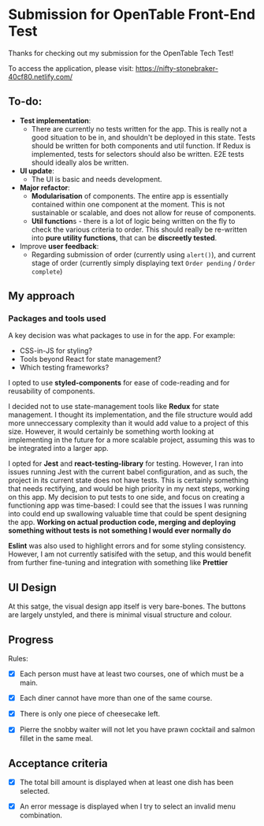 Submission for OpenTable Front-End Test
========================

Thanks for checking out my submission for the OpenTable Tech Test!

To access the application, please visit: https://nifty-stonebraker-40cf80.netlify.com/

## To-do:

- **Test implementation**:
    - There are currently no tests written for the app. This is really not a good situation to be in, and shouldn't be deployed in this state. Tests should be written for both components and util function. If Redux is implemented, tests for selectors should also be written. E2E tests should ideally alos be written.
- **UI update**:
    - The UI is basic and needs development.
- **Major refactor**:
    - **Modularisation** of components. The entire app is essentially contained within one component at the moment. This is not sustainable or scalable, and does not allow for reuse of components.
    - **Util function**s - there is a lot of logic being written on the fly to check the various criteria to order. This should really be re-written into **pure utility functions**, that can be **discreetly tested**.
- Improve **user feedback**: 
    - Regarding submission of order (currently using `alert()`), and current stage of order (currently simply displaying text `Order pending` / `Order complete`)

## My approach

### Packages and tools used
 A key decision was what packages to use in for the app. For example: 
 - CSS-in-JS for styling?
 - Tools beyond React for state management?
 - Which testing frameworks?

I opted to use **styled-components** for ease of code-reading and for reusability of components.

I decided not to use state-management tools like **Redux** for state management. I thought its implementation, and the  file structure would add more unneccessary complexity than it would add value to a project of this size. However, it would certainly be something worth looking at implementing in the future for a more scalable project, assuming this was to be integrated into a larger app.


I opted for **Jest** and **react-testing-library** for testing. However, I ran into issues running Jest with the current babel configuration, and as such, the project in its current state does not have tests. This is certainly something that needs rectifying, and would be high priority in my next steps, working on this app. My decision to put tests to one side, and focus on creating a functioning app was time-based: I could see that the issues I was running into could end up swallowing valuable time that could be spent designing the app. **Working on actual production code, merging and deploying something without tests is not something I would ever normally do**

**Eslint** was also used to highlight errors and for some styling consistency. However, I am not currently satisifed with the setup, and this would benefit from further fine-tuning and integration with something like **Prettier**

## UI Design

At this satge, the visual design app itself is very bare-bones. The buttons are largely unstyled, and there is minimal visual structure and colour. 


## Progress

Rules:

- [x] Each person must have at least two courses, one of which must be a main. 
- [x] Each diner cannot have more than one of the same course.
- [x] There is only one piece of cheesecake left.
- [x] Pierre the snobby waiter will not let you have prawn cocktail and salmon fillet in the same meal.


## Acceptance criteria

- [x] The total bill amount is displayed when at least one dish has been selected.
- [x] An error message is displayed when I try to select an invalid menu combination.




